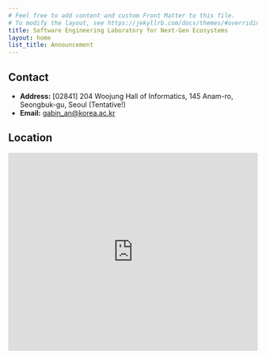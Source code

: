 ```yaml
---
# Feel free to add content and custom Front Matter to this file.
# To modify the layout, see https://jekyllrb.com/docs/themes/#overriding-theme-defaults
title: Software Engineering Laboratory for Next-Gen Ecosystems
layout: home
list_title: Announcement
---
```



## Contact

- **Address:** [02841] 204 Woojung Hall of Informatics, 145 Anam-ro, Seongbuk-gu, Seoul (Tentative!)
- **Email:** gabin_an@korea.ac.kr


## Location

<iframe src="https://www.google.com/maps/embed?pb=!1m18!1m12!1m3!1d3161.723213416194!2d127.02585187715978!3d37.58513487203372!2m3!1f0!2f0!3f0!3m2!1i1024!2i768!4f13.1!3m3!1m2!1s0x357cbcbaa67c853d%3A0x66a4f0cf5e431e8e!2z6rOg66Ck64yA7ZWZ6rWQIOyasOygleygleuztOq0gA!5e0!3m2!1sko!2skr!4v1756305836371!5m2!1sko!2skr" width="100%" height="400" style="border:0;" allowfullscreen="" loading="lazy" referrerpolicy="no-referrer-when-downgrade"></iframe>